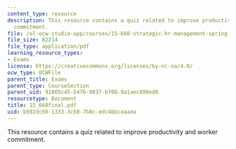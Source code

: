 ```yaml
---
content_type: resource
description: This resource contains a quiz related to improve productivity and worker
  commitment.
file: /ol-ocw-studio-app/courses/15-660-strategic-hr-management-spring-2003/b502dc6613333cb87b8cedc4bbcaaaea_15_660final.pdf
file_size: 82214
file_type: application/pdf
learning_resource_types:
- Exams
license: https://creativecommons.org/licenses/by-nc-sa/4.0/
ocw_type: OCWFile
parent_title: Exams
parent_type: CourseSection
parent_uid: 91865c45-5476-9837-b708-9a1aec898ed0
resourcetype: Document
title: 15_660final.pdf
uid: b502dc66-1333-3cb8-7b8c-edc4bbcaaaea
---
```

This resource contains a quiz related to improve productivity and worker commitment.